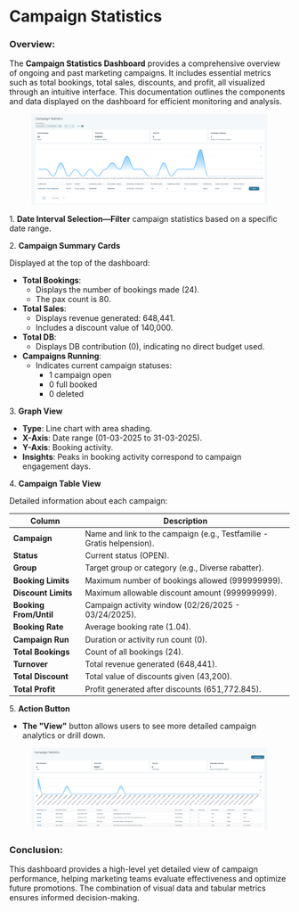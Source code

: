 # Campaign Statistics

### Overview:

The **Campaign Statistics Dashboard** provides a comprehensive overview of ongoing and past marketing campaigns. It includes essential metrics such as total bookings, total sales, discounts, and profit, all visualized through an intuitive interface. This documentation outlines the components and data displayed on the dashboard for efficient monitoring and analysis.

<figure><img src=".gitbook/assets/image (1) (1) (1) (2).png" alt=""><figcaption></figcaption></figure>

1\. **Date Interval Selection—Filter** campaign statistics based on a specific date range.

2\. **Campaign Summary Cards**

Displayed at the top of the dashboard:

* **Total Bookings**:
  * Displays the number of bookings made (24).
  * The pax count is 80.
* **Total Sales**:
  * Displays revenue generated: 648,441.
  * Includes a discount value of 140,000.
* **Total DB**:
  * Displays DB contribution (0), indicating no direct budget used.
* **Campaigns Running**:
  * Indicates current campaign statuses:
    * 1 campaign open
    * 0 full booked
    * 0 deleted

3\. **Graph View**

* **Type**: Line chart with area shading.
* **X-Axis**: Date range (01-03-2025 to 31-03-2025).
* **Y-Axis**: Booking activity.
* **Insights**: Peaks in booking activity correspond to campaign engagement days.

4\. **Campaign Table View**

Detailed information about each campaign:

| Column                 | Description                                                            |
| ---------------------- | ---------------------------------------------------------------------- |
| **Campaign**           | Name and link to the campaign (e.g., Testfamilie - Gratis helpension). |
| **Status**             | Current status (OPEN).                                                 |
| **Group**              | Target group or category (e.g., Diverse rabatter).                     |
| **Booking Limits**     | Maximum number of bookings allowed (999999999).                        |
| **Discount Limits**    | Maximum allowable discount amount (999999999).                         |
| **Booking From/Until** | Campaign activity window (02/26/2025 - 03/24/2025).                    |
| **Booking Rate**       | Average booking rate (1.04).                                           |
| **Campaign Run**       | Duration or activity run count (0).                                    |
| **Total Bookings**     | Count of all bookings (24).                                            |
| **Turnover**           | Total revenue generated (648,441).                                     |
| **Total Discount**     | Total value of discounts given (43,200).                               |
| **Total Profit**       | Profit generated after discounts (651,772.845).                        |

5\. **Action Button**

* **The "View"** button allows users to see more detailed campaign analytics or drill down.

<figure><img src=".gitbook/assets/image (2) (1) (1) (1) (1) (1) (1) (1) (1) (1).png" alt=""><figcaption></figcaption></figure>

### Conclusion:

This dashboard provides a high-level yet detailed view of campaign performance, helping marketing teams evaluate effectiveness and optimize future promotions. The combination of visual data and tabular metrics ensures informed decision-making.
